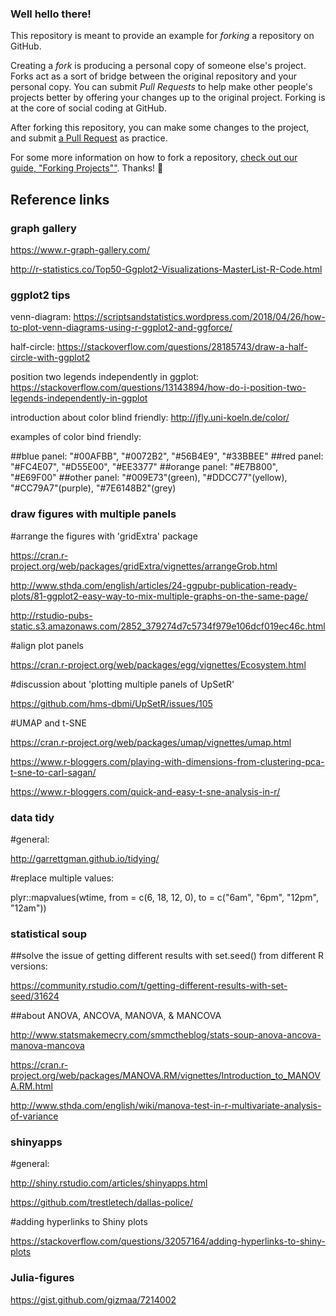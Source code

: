 ### Well hello there!

This repository is meant to provide an example for *forking* a repository on GitHub.

Creating a *fork* is producing a personal copy of someone else's project. Forks act as a sort of bridge between the original repository and your personal copy. You can submit *Pull Requests* to help make other people's projects better by offering your changes up to the original project. Forking is at the core of social coding at GitHub.

After forking this repository, you can make some changes to the project, and submit [a Pull Request](https://github.com/octocat/Spoon-Knife/pulls) as practice.

For some more information on how to fork a repository, [check out our guide, "Forking Projects""](http://guides.github.com/overviews/forking/). Thanks! :sparkling_heart:


## Reference links

### graph gallery

https://www.r-graph-gallery.com/

http://r-statistics.co/Top50-Ggplot2-Visualizations-MasterList-R-Code.html


### ggplot2 tips

venn-diagram: https://scriptsandstatistics.wordpress.com/2018/04/26/how-to-plot-venn-diagrams-using-r-ggplot2-and-ggforce/

half-circle: https://stackoverflow.com/questions/28185743/draw-a-half-circle-with-ggplot2

position two legends independently in ggplot: https://stackoverflow.com/questions/13143894/how-do-i-position-two-legends-independently-in-ggplot

introduction about color blind friendly: http://jfly.uni-koeln.de/color/

examples of color bind friendly: 

##blue panel: "#00AFBB", "#0072B2", "#56B4E9", "#33BBEE"
##red panel: "#FC4E07", "#D55E00", "#EE3377"
##orange panel: "#E7B800", "#E69F00"
##other panel: "#009E73"(green), "#DDCC77"(yellow), "#CC79A7"(purple), "#7E6148B2"(grey)


### draw figures with multiple panels

#arrange the figures with 'gridExtra' package

https://cran.r-project.org/web/packages/gridExtra/vignettes/arrangeGrob.html

http://www.sthda.com/english/articles/24-ggpubr-publication-ready-plots/81-ggplot2-easy-way-to-mix-multiple-graphs-on-the-same-page/

http://rstudio-pubs-static.s3.amazonaws.com/2852_379274d7c5734f979e106dcf019ec46c.html

#align plot panels

https://cran.r-project.org/web/packages/egg/vignettes/Ecosystem.html

#discussion about 'plotting multiple panels of UpSetR'

https://github.com/hms-dbmi/UpSetR/issues/105

#UMAP and t-SNE

https://cran.r-project.org/web/packages/umap/vignettes/umap.html

https://www.r-bloggers.com/playing-with-dimensions-from-clustering-pca-t-sne-to-carl-sagan/

https://www.r-bloggers.com/quick-and-easy-t-sne-analysis-in-r/


### data tidy

#general:

http://garrettgman.github.io/tidying/

#replace multiple values:

plyr::mapvalues(wtime, from = c(6, 18, 12, 0), to = c("6am", "6pm", "12pm", "12am"))


### statistical soup

##solve the issue of getting different results with set.seed() from different R versions:

https://community.rstudio.com/t/getting-different-results-with-set-seed/31624

##about ANOVA, ANCOVA, MANOVA, & MANCOVA

http://www.statsmakemecry.com/smmctheblog/stats-soup-anova-ancova-manova-mancova

https://cran.r-project.org/web/packages/MANOVA.RM/vignettes/Introduction_to_MANOVA.RM.html

http://www.sthda.com/english/wiki/manova-test-in-r-multivariate-analysis-of-variance


### shinyapps

#general:

http://shiny.rstudio.com/articles/shinyapps.html

https://github.com/trestletech/dallas-police/

#adding hyperlinks to Shiny plots

https://stackoverflow.com/questions/32057164/adding-hyperlinks-to-shiny-plots


### Julia-figures

https://gist.github.com/gizmaa/7214002
